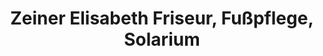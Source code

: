 ---
title: "Zeiner Elisabeth Friseur, Fußpflege, Solarium"
url: /ravelsbach/zeiner-elisabeth-friseur-fusspflege-solarium/
shop: Friseur
---